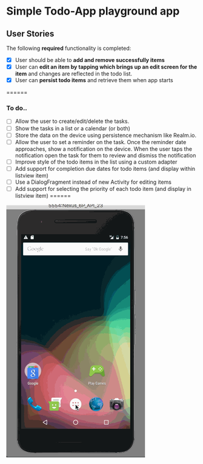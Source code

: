 # Simple Todo-App playground app

## User Stories

The following **required** functionality is completed:

* [x] User should be able to **add and remove successfully items**
* [x] User can **edit an item by tapping which brings up an edit screen for the item** and changes are reflected in the todo list.
* [x] User can **persist todo items** and retrieve them when app starts

======
### To do..
* [ ] Allow the user to create/edit/delete the tasks. 
* [ ] Show the tasks in a list or a calendar (or both)
* [ ] Store the data on the device using persistence mechanism like Realm.io.
* [ ] Allow the user to set a reminder on the task. Once the reminder date approaches, show a notification on the device. When the user 
     taps the notification open the task for them to review and dismiss the notification
* [ ] Improve style of the todo items in the list using a custom adapter
* [ ] Add support for completion due dates for todo items (and display within listview item)
* [ ] Use a DialogFragment instead of new Activity for editing items
* [ ] Add support for selecting the priority of each todo item (and display in listview item)
======

![Video Walkthrough](simple_todo_app.gif)
